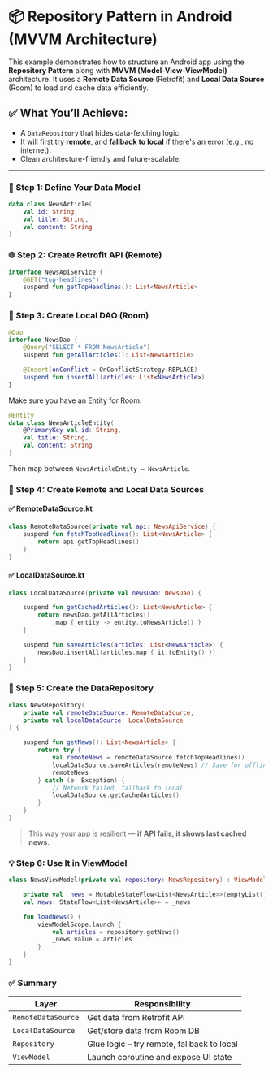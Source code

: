 # 📦 Repository Pattern in Android (MVVM Architecture)

This example demonstrates how to structure an Android app using the **Repository Pattern** along with **MVVM (Model-View-ViewModel)** architecture. It uses a **Remote Data Source** (Retrofit) and **Local Data Source** (Room) to load and cache data efficiently.


## ✅ What You’ll Achieve:
- A `DataRepository` that hides data-fetching logic.
- It will first try **remote**, and **fallback to local** if there's an error (e.g., no internet).
- Clean architecture-friendly and future-scalable.

---

### 🧱 Step 1: Define Your Data Model

```kotlin
data class NewsArticle(
    val id: String,
    val title: String,
    val content: String
)
```


### 🌐 Step 2: Create Retrofit API (Remote)

```kotlin
interface NewsApiService {
    @GET("top-headlines")
    suspend fun getTopHeadlines(): List<NewsArticle>
}
```


### 💾 Step 3: Create Local DAO (Room)

```kotlin
@Dao
interface NewsDao {
    @Query("SELECT * FROM NewsArticle")
    suspend fun getAllArticles(): List<NewsArticle>

    @Insert(onConflict = OnConflictStrategy.REPLACE)
    suspend fun insertAll(articles: List<NewsArticle>)
}
```

Make sure you have an Entity for Room:

```kotlin
@Entity
data class NewsArticleEntity(
    @PrimaryKey val id: String,
    val title: String,
    val content: String
)
```

Then map between `NewsArticleEntity ↔ NewsArticle`.


### 🔌 Step 4: Create Remote and Local Data Sources

#### ✅ RemoteDataSource.kt

```kotlin
class RemoteDataSource(private val api: NewsApiService) {
    suspend fun fetchTopHeadlines(): List<NewsArticle> {
        return api.getTopHeadlines()
    }
}
```

#### ✅ LocalDataSource.kt

```kotlin
class LocalDataSource(private val newsDao: NewsDao) {

    suspend fun getCachedArticles(): List<NewsArticle> {
        return newsDao.getAllArticles()
            .map { entity -> entity.toNewsArticle() }
    }

    suspend fun saveArticles(articles: List<NewsArticle>) {
        newsDao.insertAll(articles.map { it.toEntity() })
    }
}
```


### 🧠 Step 5: Create the DataRepository

```kotlin
class NewsRepository(
    private val remoteDataSource: RemoteDataSource,
    private val localDataSource: LocalDataSource
) {

    suspend fun getNews(): List<NewsArticle> {
        return try {
            val remoteNews = remoteDataSource.fetchTopHeadlines()
            localDataSource.saveArticles(remoteNews) // Save for offline use
            remoteNews
        } catch (e: Exception) {
            // Network failed, fallback to local
            localDataSource.getCachedArticles()
        }
    }
}
```

> This way your app is resilient — **if API fails, it shows last cached news**.


### 💡 Step 6: Use It in ViewModel

```kotlin
class NewsViewModel(private val repository: NewsRepository) : ViewModel() {

    private val _news = MutableStateFlow<List<NewsArticle>>(emptyList())
    val news: StateFlow<List<NewsArticle>> = _news

    fun loadNews() {
        viewModelScope.launch {
            val articles = repository.getNews()
            _news.value = articles
        }
    }
}
```


### ✅ Summary

| Layer               | Responsibility                           |
|--------------------|--------------------------------------------|
| `RemoteDataSource` | Get data from Retrofit API                |
| `LocalDataSource`  | Get/store data from Room DB               |
| `Repository`       | Glue logic – try remote, fallback to local |
| `ViewModel`        | Launch coroutine and expose UI state      |
